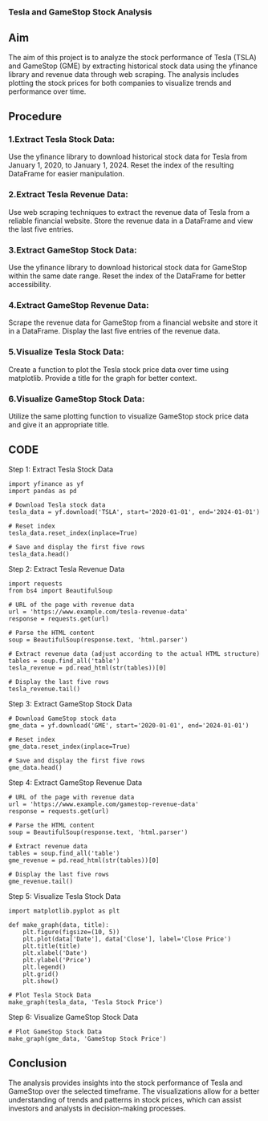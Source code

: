 ### Tesla and GameStop Stock Analysis
## Aim
The aim of this project is to analyze the stock performance of Tesla (TSLA) and GameStop (GME) by extracting historical stock data using the yfinance library and revenue data through web scraping. The analysis includes plotting the stock prices for both companies to visualize trends and performance over time.
## Procedure
### 1.Extract Tesla Stock Data:
Use the yfinance library to download historical stock data for Tesla from January 1, 2020, to January 1, 2024.
Reset the index of the resulting DataFrame for easier manipulation.
### 2.Extract Tesla Revenue Data:

Use web scraping techniques to extract the revenue data of Tesla from a reliable financial website.
Store the revenue data in a DataFrame and view the last five entries.
### 3.Extract GameStop Stock Data:

Use the yfinance library to download historical stock data for GameStop within the same date range.
Reset the index of the DataFrame for better accessibility.
### 4.Extract GameStop Revenue Data:

Scrape the revenue data for GameStop from a financial website and store it in a DataFrame.
Display the last five entries of the revenue data.
### 5.Visualize Tesla Stock Data:

Create a function to plot the Tesla stock price data over time using matplotlib.
Provide a title for the graph for better context.
### 6.Visualize GameStop Stock Data:

Utilize the same plotting function to visualize GameStop stock price data and give it an appropriate title.

## CODE
Step 1: Extract Tesla Stock Data
```
import yfinance as yf
import pandas as pd

# Download Tesla stock data
tesla_data = yf.download('TSLA', start='2020-01-01', end='2024-01-01')

# Reset index
tesla_data.reset_index(inplace=True)

# Save and display the first five rows
tesla_data.head()

```
Step 2: Extract Tesla Revenue Data
```
import requests
from bs4 import BeautifulSoup

# URL of the page with revenue data
url = 'https://www.example.com/tesla-revenue-data'
response = requests.get(url)

# Parse the HTML content
soup = BeautifulSoup(response.text, 'html.parser')

# Extract revenue data (adjust according to the actual HTML structure)
tables = soup.find_all('table')
tesla_revenue = pd.read_html(str(tables))[0]

# Display the last five rows
tesla_revenue.tail()
```
Step 3: Extract GameStop Stock Data
```
# Download GameStop stock data
gme_data = yf.download('GME', start='2020-01-01', end='2024-01-01')

# Reset index
gme_data.reset_index(inplace=True)

# Save and display the first five rows
gme_data.head()

```
Step 4: Extract GameStop Revenue Data
```
# URL of the page with revenue data
url = 'https://www.example.com/gamestop-revenue-data'
response = requests.get(url)

# Parse the HTML content
soup = BeautifulSoup(response.text, 'html.parser')

# Extract revenue data
tables = soup.find_all('table')
gme_revenue = pd.read_html(str(tables))[0]

# Display the last five rows
gme_revenue.tail()

```
Step 5: Visualize Tesla Stock Data
```
import matplotlib.pyplot as plt

def make_graph(data, title):
    plt.figure(figsize=(10, 5))
    plt.plot(data['Date'], data['Close'], label='Close Price')
    plt.title(title)
    plt.xlabel('Date')
    plt.ylabel('Price')
    plt.legend()
    plt.grid()
    plt.show()

# Plot Tesla Stock Data
make_graph(tesla_data, 'Tesla Stock Price')
```
Step 6: Visualize GameStop Stock Data
```
# Plot GameStop Stock Data
make_graph(gme_data, 'GameStop Stock Price')
```
## Conclusion
The analysis provides insights into the stock performance of Tesla and GameStop over the selected timeframe. The visualizations allow for a better understanding of trends and patterns in stock prices, which can assist investors and analysts in decision-making processes.
